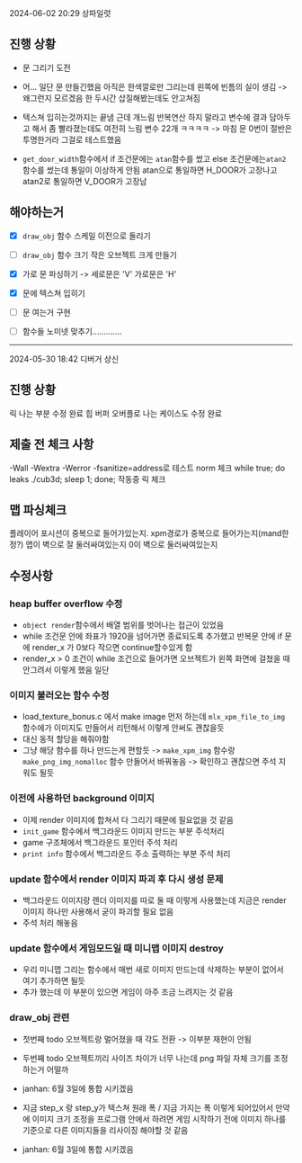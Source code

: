 2024-06-02 20:29
상파일럿


## 진행 상황

- 문 그리기 도전

- 어... 일단 문 만들긴했음 아직은 한색깔로만 그리는데
	왼쪽에 빈틈의 실이 생김
	-> 왜그런지 모르겠음 한 두시간 삽질해봤는데도 안고쳐짐

- 텍스쳐 입히는것까지는 끝냄 근데 개느림
	반복연산 하지 말라고 변수에 결과 담아두고 해서 좀 빨라졌는데도 여전히 느림
	변수 22개 ㅋㅋㅋㅋ
	-> 마침 문 0번이 절반은 투명한거라 그걸로 테스트했음

-	`get_door_width`함수에서
	if 조건문에는 `atan`함수를 썼고
	else 조건문에는`atan2`함수를 썼는데
	통일이 이상하게 안됨
	atan으로 통일하면 H_DOOR가 고장나고
	atan2로 통일하면 V_DOOR가 고장남


## 해야하는거

- [X] `draw_obj` 함수 스케일 이전으로 돌리기
- [ ] `draw_obj` 함수 크기 작은 오브젝트 크게 만들기
- [X] 가로 문 파싱하기 -> 세로문은 'V' 가로문은 'H'
- [X] 문에 텍스쳐 입히기
- [ ] 문 여는거 구현
- [ ] 함수들 노미넷 맞추기.............




--------------------------------------------------------------------

2024-05-30 18:42
디버거 상신

## 진행 상황

릭 나는 부분 수정 완료
힙 버퍼 오버플로 나는 케이스도 수정 완료

## 제출 전 체크 사항
-Wall -Wextra -Werror -fsanitize=address로 테스트
norm 체크
while true; do leaks ./cub3d; sleep 1; done; 작동중 릭 체크

## 맵 파싱체크
플레이어 포시션이 중복으로 들어가있는지.
xpm경로가 중복으로 들어가는지(mand한정?)
맵이 벽으로 잘 둘러싸여있는지
0이 벽으로 둘러싸여있는지



## 수정사항

### heap buffer overflow 수정

- `object render`함수에서 배열 범위를 벗어나는 접근이 있었음
- while 조건문 안에 좌표가 1920을 넘어가면 종료되도록 추가했고
	반복문 안에 if 문에 render_x 가 0보다 작으면 continue할수있게 함
- render_x > 0 조건이 while 조건으로 들어가면 오브젝트가 왼쪽 화면에 걸쳤을 때 안그려서
	이렇게 했음 일단

### 이미지 불러오는 함수 수정

- load_texture_bonus.c 에서 make image 먼저 하는데
	`mlx_xpm_file_to_img` 함수에가 이미지도 만들어서 리턴해서 이렇게 안써도 괜찮을듯
- 대신 동적 할당을 해줘야함
- 그냥 해당 함수를 하나 만드는게 편할듯
-> `make_xpm_img` 함수랑 `make_png_img_nomalloc` 함수 만들어서 바꿔놓음
-> 확인하고 괜찮으면 주석 지워도 될듯


### 이전에 사용하던 background 이미지

- 이제 render 이미지에 합쳐서 다 그리기 때문에 필요없을 것 같음
- `init_game` 함수에서 백그라운드 이미지 만드는 부분 주석처리
- game 구조체에서 백그라운드 포인터 주석 처리
- `print info` 함수에서 백그라운드 주소 출력하는 부분 주석 처리


### update 함수에서 render 이미지 파괴 후 다시 생성 문제

- 백그라운드 이미지랑 렌더 이미지를 따로 둘 때 이렇게 사용했는데
	지금은 render 이미지 하나만 사용해서 굳이 파괴할 필요 없음
- 주석 처리 해놓음


### update 함수에서 게임모드일 때 미니맵 이미지 destroy

- 우리 미니맵 그리는 함수에서 매번 새로 이미지 만드는데
	삭제하는 부분이 없어서 여기 추가하면 될듯
- 추가 했는데 이 부분이 있으면 게임이 아주 조금 느려지는 것 같음


### draw_obj 관련

- 첫번째 todo 오브젝트랑 멀어졌을 때 각도 전환 -> 이부분 재현이 안됨
- 두번째 todo 오브젝트끼리 사이즈 차이가 너무 나는데
	png 파일 자체 크기를 조정하는거 어떨까
- janhan: 6월 3일에 통합 시키겠음

- 지금 step_x 랑 step_y가
	텍스쳐 원래 폭 / 지금 가지는 폭
	이렇게 되어있어서 만약에 이미지 크기 조정을 프로그램 안에서 하려면
	게임 시작하기 전에 이미지 하나를 기준으로 다른 이미지들을 리사이징 해야할 것 같음
- janhan: 6월 3일에 통합 시키겠음
